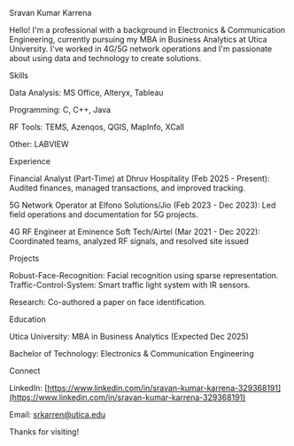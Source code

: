 Sravan Kumar Karrena

Hello! I'm a professional with a background in Electronics & Communication Engineering, currently pursuing my MBA in Business Analytics at Utica University. I've worked in 4G/5G network operations and I'm passionate about using data and technology to create solutions.

Skills

Data Analysis: MS Office, Alteryx, Tableau 

Programming: C, C++, Java 

RF Tools: TEMS, Azenqos, QGIS, MapInfo, XCall 

Other: LABVIEW 

Experience

Financial Analyst (Part-Time) at Dhruv Hospitality (Feb 2025 - Present): Audited finances, managed transactions, and improved tracking.

5G Network Operator at Elfono Solutions/Jio (Feb 2023 - Dec 2023): Led field operations and documentation for 5G projects.

4G RF Engineer at Eminence Soft Tech/Airtel (Mar 2021 - Dec 2022): Coordinated teams, analyzed RF signals, and resolved site issued

Projects

Robust-Face-Recognition: Facial recognition using sparse representation.
Traffic-Control-System: Smart traffic light system with IR sensors.

Research: Co-authored a paper on face identification.

Education

Utica University: MBA in Business Analytics (Expected Dec 2025) 

Bachelor of Technology: Electronics & Communication Engineering 

Connect


LinkedIn: [https://www.linkedin.com/in/sravan-kumar-karrena-329368191](https://www.linkedin.com/in/sravan-kumar-karrena-329368191) 

Email: srkarren@utica.edu

Thanks for visiting!
